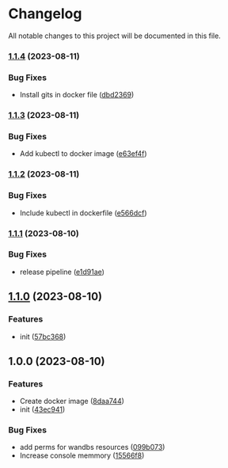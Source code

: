 # Changelog

All notable changes to this project will be documented in this file.

### [1.1.4](https://github.com/wandb/cdk8s/compare/v1.1.3...v1.1.4) (2023-08-11)


### Bug Fixes

* Install gits in docker file ([dbd2369](https://github.com/wandb/cdk8s/commit/dbd23694c71052602793035eba2234c1e5062079))

### [1.1.3](https://github.com/wandb/cdk8s/compare/v1.1.2...v1.1.3) (2023-08-11)


### Bug Fixes

* Add kubectl to docker image ([e63ef4f](https://github.com/wandb/cdk8s/commit/e63ef4fdcd8de2f9bf7a240d87f9cad3c6a48f64))

### [1.1.2](https://github.com/wandb/cdk8s/compare/v1.1.1...v1.1.2) (2023-08-11)


### Bug Fixes

* Include kubectl in dockerfile ([e566dcf](https://github.com/wandb/cdk8s/commit/e566dcfb4223c57fbe892d9913efb90f5dd9206f))

### [1.1.1](https://github.com/wandb/cdk8s/compare/v1.1.0...v1.1.1) (2023-08-10)


### Bug Fixes

* release pipeline ([e1d91ae](https://github.com/wandb/cdk8s/commit/e1d91ae7be65f3c90a1e239334d9c91081c8de18))

## [1.1.0](https://github.com/wandb/cdk8s/compare/v1.0.0...v1.1.0) (2023-08-10)


### Features

* init ([57bc368](https://github.com/wandb/cdk8s/commit/57bc368ee65c61d2689ca848d2b03b024e271df5))

## 1.0.0 (2023-08-10)


### Features

* Create docker image ([8daa744](https://github.com/wandb/cdk8s/commit/8daa744941561fa226fbd38911c0b52bc03e6824))
* init ([43ec941](https://github.com/wandb/cdk8s/commit/43ec9411c0abdf7c3e4000059f26da32f685b95c))


### Bug Fixes

* add perms for wandbs resources ([099b073](https://github.com/wandb/cdk8s/commit/099b073d27aa93306e5205b62dbbc5f09cf52938))
* Increase console memmory ([15566f8](https://github.com/wandb/cdk8s/commit/15566f8bf2648ed15dd0bb8b45c38e16a0fe4237))
